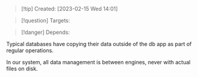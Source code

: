 
>[!tip] Created: [2023-02-15 Wed 14:01]

>[!question] Targets: 

>[!danger] Depends: 

Typical databases have copying their data outside of the db app as part of regular operations.

In our system, all data management is between engines, never with actual files on disk.